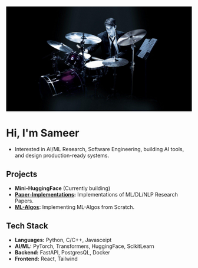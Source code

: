 <!--
**sameerdev7/sameerdev7** is a ✨ _special_ ✨ repository because its `README.md` (this file) appears on your GitHub profile.

Here are some ideas to get you started:

- 🔭 I’m currently working on ...
- 🌱 I’m currently learning ...
- 👯 I’m looking to collaborate on ...
- 🤔 I’m looking for help with ...
- 💬 Ask me about ...
- 📫 How to reach me: ...
- 😄 Pronouns: ...
- ⚡ Fun fact: ...
-->
![Banner](2191682.jpg)


# Hi, I'm Sameer

- Interested in AI/ML Research, Software Engineering, building AI tools, and design production-ready systems.

## Projects 

- **Mini-HuggingFace** (Currently building)
- **[Paper-Implementations](https://github.com/sameerdev7/Paper-Implementations):** Implementations of ML/DL/NLP Research Papers.
- **[ML-Algos](https://github.com/sameerdev7/ML-Algos):** Implementing ML-Algos from Scratch. 


## Tech Stack 

- **Languages:** Python, C/C++, Javasceipt
- **AI/ML:** PyTorch, Transformers, HuggingFace, ScikitLearn
- **Backend:** FastAPI, PostgresQL, Docker
- **Frontend:** React, Tailwind


